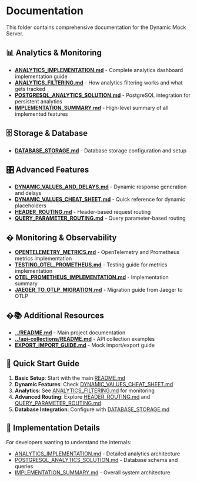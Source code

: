 # Documentation

This folder contains comprehensive documentation for the Dynamic Mock Server.

## 📊 Analytics & Monitoring

- **[ANALYTICS_IMPLEMENTATION.md](./ANALYTICS_IMPLEMENTATION.md)** - Complete analytics dashboard implementation guide
- **[ANALYTICS_FILTERING.md](./ANALYTICS_FILTERING.md)** - How analytics filtering works and what gets tracked
- **[POSTGRESQL_ANALYTICS_SOLUTION.md](./POSTGRESQL_ANALYTICS_SOLUTION.md)** - PostgreSQL integration for persistent analytics
- **[IMPLEMENTATION_SUMMARY.md](./IMPLEMENTATION_SUMMARY.md)** - High-level summary of all implemented features

## 🗄️ Storage & Database

- **[DATABASE_STORAGE.md](./DATABASE_STORAGE.md)** - Database storage configuration and setup

## 🎛️ Advanced Features

- **[DYNAMIC_VALUES_AND_DELAYS.md](./DYNAMIC_VALUES_AND_DELAYS.md)** - Dynamic response generation and delays
- **[DYNAMIC_VALUES_CHEAT_SHEET.md](./DYNAMIC_VALUES_CHEAT_SHEET.md)** - Quick reference for dynamic placeholders
- **[HEADER_ROUTING.md](./HEADER_ROUTING.md)** - Header-based request routing
- **[QUERY_PARAMETER_ROUTING.md](./QUERY_PARAMETER_ROUTING.md)** - Query parameter-based routing

## � Monitoring & Observability

- **[OPENTELEMETRY_METRICS.md](./OPENTELEMETRY_METRICS.md)** - OpenTelemetry and Prometheus metrics implementation
- **[TESTING_OTEL_PROMETHEUS.md](./TESTING_OTEL_PROMETHEUS.md)** - Testing guide for metrics implementation
- **[OTEL_PROMETHEUS_IMPLEMENTATION.md](./OTEL_PROMETHEUS_IMPLEMENTATION.md)** - Implementation summary
- **[JAEGER_TO_OTLP_MIGRATION.md](./JAEGER_TO_OTLP_MIGRATION.md)** - Migration guide from Jaeger to OTLP

## �📚 Additional Resources

- **[../README.md](../README.md)** - Main project documentation
- **[../api-collections/README.md](../api-collections/README.md)** - API collection examples
- **[EXPORT_IMPORT_GUIDE.md](EXPORT_IMPORT_GUIDE.md)** - Mock import/export guide

## 🚀 Quick Start Guide

1. **Basic Setup**: Start with the main [README.md](../README.md)
2. **Dynamic Features**: Check [DYNAMIC_VALUES_CHEAT_SHEET.md](./DYNAMIC_VALUES_CHEAT_SHEET.md)
3. **Analytics**: See [ANALYTICS_FILTERING.md](./ANALYTICS_FILTERING.md) for monitoring
4. **Advanced Routing**: Explore [HEADER_ROUTING.md](./HEADER_ROUTING.md) and [QUERY_PARAMETER_ROUTING.md](./QUERY_PARAMETER_ROUTING.md)
5. **Database Integration**: Configure with [DATABASE_STORAGE.md](./DATABASE_STORAGE.md)

## 🔧 Implementation Details

For developers wanting to understand the internals:
- [ANALYTICS_IMPLEMENTATION.md](./ANALYTICS_IMPLEMENTATION.md) - Detailed analytics architecture
- [POSTGRESQL_ANALYTICS_SOLUTION.md](./POSTGRESQL_ANALYTICS_SOLUTION.md) - Database schema and queries
- [IMPLEMENTATION_SUMMARY.md](./IMPLEMENTATION_SUMMARY.md) - Overall system architecture

